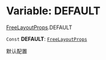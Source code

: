 # Variable: DEFAULT

[FreeLayoutProps](/en/auto-docs/free-layout-editor/modules/FreeLayoutProps.md).DEFAULT

`Const` **DEFAULT**: [`FreeLayoutProps`](/en/auto-docs/free-layout-editor/interfaces/FreeLayoutProps-1.md)

默认配置
